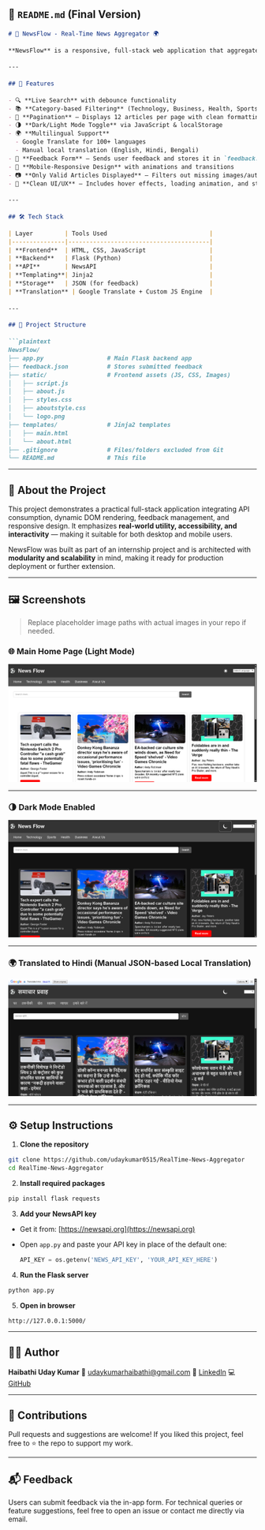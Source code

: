 ## 📄 `README.md` (Final Version)

````markdown
# 📰 NewsFlow - Real-Time News Aggregator 🌍

**NewsFlow** is a responsive, full-stack web application that aggregates real-time global news using the [NewsAPI](https://newsapi.org). Built with Flask and JavaScript, it offers users a sleek and interactive dashboard to explore headlines by category, perform live searches, submit feedback, and switch between multiple languages and themes — all in one place.

---

## 🚀 Features

- 🔍 **Live Search** with debounce functionality
- 📚 **Category-based Filtering** (Technology, Business, Health, Sports, etc.)
- 🧾 **Pagination** – Displays 12 articles per page with clean formatting
- 🌗 **Dark/Light Mode Toggle** via JavaScript & localStorage
- 🌍 **Multilingual Support**
  - Google Translate for 100+ languages
  - Manual local translation (English, Hindi, Bengali)
- 💬 **Feedback Form** – Sends user feedback and stores it in `feedback.json`
- 📱 **Mobile-Responsive Design** with animations and transitions
- 📷 **Only Valid Articles Displayed** – Filters out missing images/authors
- 🎨 **Clean UI/UX** – Includes hover effects, loading animation, and structured layout

---

## 🛠️ Tech Stack

| Layer         | Tools Used                             |
|---------------|----------------------------------------|
| **Frontend**  | HTML, CSS, JavaScript                  |
| **Backend**   | Flask (Python)                         |
| **API**       | NewsAPI                                |
| **Templating**| Jinja2                                 |
| **Storage**   | JSON (for feedback)                    |
| **Translation** | Google Translate + Custom JS Engine  |

---

## 📁 Project Structure

```plaintext
NewsFlow/
├── app.py                  # Main Flask backend app
├── feedback.json           # Stores submitted feedback
├── static/                 # Frontend assets (JS, CSS, Images)
│   ├── script.js
│   ├── about.js
│   ├── styles.css
│   ├── aboutstyle.css
│   └── logo.png
├── templates/              # Jinja2 templates
│   ├── main.html
│   └── about.html
├── .gitignore              # Files/folders excluded from Git
└── README.md               # This file
````

---

## 🧠 About the Project

This project demonstrates a practical full-stack application integrating API consumption, dynamic DOM rendering, feedback management, and responsive design. It emphasizes **real-world utility, accessibility, and interactivity** — making it suitable for both desktop and mobile users.

NewsFlow was built as part of an internship project and is architected with **modularity and scalability** in mind, making it ready for production deployment or further extension.

---

## 🖼️ Screenshots

> Replace placeholder image paths with actual images in your repo if needed.

### 🌐 Main Home Page (Light Mode)

![Main Page](images/main_page.png)

---

### 🌗 Dark Mode Enabled

![Dark Mode](images/main_page_darkmode.png)

---

### 🌍 Translated to Hindi (Manual JSON-based Local Translation)

![Hindi Translation](images/main_page_hindi.png)

---

## ⚙️ Setup Instructions

1. **Clone the repository**

```bash
git clone https://github.com/udaykumar0515/RealTime-News-Aggregator
cd RealTime-News-Aggregator
```

2. **Install required packages**

```bash
pip install flask requests
```

3. **Add your NewsAPI key**

* Get it from: [https://newsapi.org](https://newsapi.org)
* Open `app.py` and paste your API key in place of the default one:

  ```python
  API_KEY = os.getenv('NEWS_API_KEY', 'YOUR_API_KEY_HERE')
  ```

4. **Run the Flask server**

```bash
python app.py
```

5. **Open in browser**

```
http://127.0.0.1:5000/
```

---

## 🙋‍♂️ Author

**Haibathi Uday Kumar**
📧 [udaykumarhaibathi@gmail.com](mailto:udaykumarhaibathi@gmail.com)
🔗 [LinkedIn](https://linkedin.com/in/uday-kumar-haibathi-311b66322)
💻 [GitHub](https://github.com/udaykumar0515)

---

## 🤝 Contributions

Pull requests and suggestions are welcome!
If you liked this project, feel free to ⭐ the repo to support my work.

---

## 📬 Feedback

Users can submit feedback via the in-app form.
For technical queries or feature suggestions, feel free to open an issue or contact me directly via email.

```
